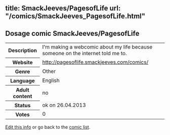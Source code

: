 title: SmackJeeves/PagesofLife
url: "/comics/SmackJeeves_PagesofLife.html"
---
Dosage comic SmackJeeves/PagesofLife
-----------------------------------------

<p id="msg"></p>
<script type="text/javascript">
if (window.location.search === '?edit_info_mail=sent_ok') {
  var elem = document.getElementById("msg");
  elem.innerHTML = 'Edited information sucessfully sent.';
  elem.className = 'ok';
}
</script>
<table class="comicinfo">
<tr>
<th>Description</th><td>I'm making a webcomic about my life because someone on the internet told me to.</td>
</tr>
<tr>
<th>Website</th><td><a href="http://pagesoflife.smackjeeves.com/comics/">http://pagesoflife.smackjeeves.com/comics/</a></td>
</tr>
<tr>
<th>Genre</th><td>Other</td>
</tr>
<tr>
<th>Language</th><td>English</td>
</tr>
<tr>
<th>Adult content</th><td>no</td>
</tr>
<tr>
<th>Status</th><td>ok on 26.04.2013</td>
</tr>
<tr>
<th>Votes</th><td>0</td>
</tr>
</table>

[Edit this info](SmackJeeves_PagesofLife_edit.html) or go back to the [comic list](../comic-index.html).
